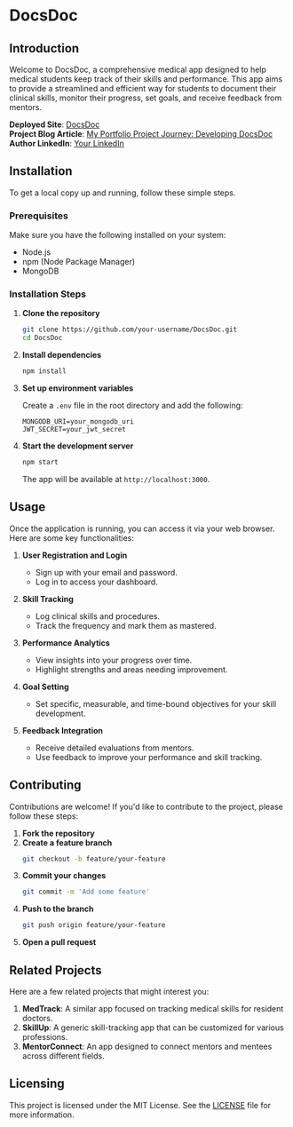 # DocsDoc

## Introduction

Welcome to DocsDoc, a comprehensive medical app designed to help medical students keep track of their skills and performance. This app aims to provide a streamlined and efficient way for students to document their clinical skills, monitor their progress, set goals, and receive feedback from mentors.

**Deployed Site**: [DocsDoc](https://your-deployed-site.com)  
**Project Blog Article**: [My Portfolio Project Journey: Developing DocsDoc](https://your-blog-article-link.com)  
**Author LinkedIn**: [Your LinkedIn](https://www.linkedin.com/in/your-profile)

## Installation

To get a local copy up and running, follow these simple steps.

### Prerequisites

Make sure you have the following installed on your system:

- Node.js
- npm (Node Package Manager)
- MongoDB

### Installation Steps

1. **Clone the repository**
   ```bash
   git clone https://github.com/your-username/DocsDoc.git
   cd DocsDoc
   ```

2. **Install dependencies**
   ```bash
   npm install
   ```

3. **Set up environment variables**

   Create a `.env` file in the root directory and add the following:
   ```plaintext
   MONGODB_URI=your_mongodb_uri
   JWT_SECRET=your_jwt_secret
   ```

4. **Start the development server**
   ```bash
   npm start
   ```

   The app will be available at `http://localhost:3000`.

## Usage

Once the application is running, you can access it via your web browser. Here are some key functionalities:

1. **User Registration and Login**
   - Sign up with your email and password.
   - Log in to access your dashboard.

2. **Skill Tracking**
   - Log clinical skills and procedures.
   - Track the frequency and mark them as mastered.

3. **Performance Analytics**
   - View insights into your progress over time.
   - Highlight strengths and areas needing improvement.

4. **Goal Setting**
   - Set specific, measurable, and time-bound objectives for your skill development.

5. **Feedback Integration**
   - Receive detailed evaluations from mentors.
   - Use feedback to improve your performance and skill tracking.

## Contributing

Contributions are welcome! If you'd like to contribute to the project, please follow these steps:

1. **Fork the repository**
2. **Create a feature branch**
   ```bash
   git checkout -b feature/your-feature
   ```
3. **Commit your changes**
   ```bash
   git commit -m 'Add some feature'
   ```
4. **Push to the branch**
   ```bash
   git push origin feature/your-feature
   ```
5. **Open a pull request**

## Related Projects

Here are a few related projects that might interest you:

1. **MedTrack**: A similar app focused on tracking medical skills for resident doctors.
2. **SkillUp**: A generic skill-tracking app that can be customized for various professions.
3. **MentorConnect**: An app designed to connect mentors and mentees across different fields.

## Licensing

This project is licensed under the MIT License. See the [LICENSE](LICENSE) file for more information.